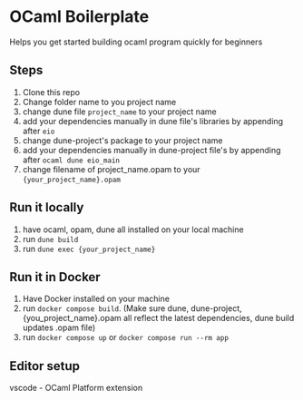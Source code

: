 # OCaml Boilerplate
Helps you get started building ocaml program quickly for beginners

## Steps
1. Clone this repo
2. Change folder name to you project name
3. change dune file `project_name` to your project name
4. add your dependencies manually in dune file's libraries by appending after `eio`
5. change dune-project's package to your project name
6. add your dependencies manually in dune-project file's by appending after `ocaml dune eio_main`
7. change filename of project_name.opam to your `{your_project_name}.opam`

## Run it locally
1. have ocaml, opam, dune all installed on your local machine
2. run `dune build`
3. run `dune exec {your_project_name}`

## Run it in Docker
1. Have Docker installed on your machine
2. run `docker compose build`. (Make sure dune, dune-project, {you_project_name}.opam all reflect the latest dependencies, dune build updates .opam file)
3. run `docker compose up` or `docker compose run --rm app`

## Editor setup
vscode - OCaml Platform extension